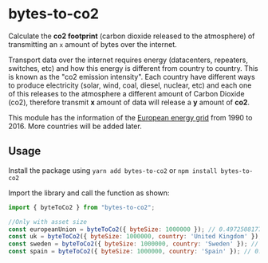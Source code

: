 # bytes-to-co2
Calculate the **co2 footprint** (carbon dioxide released to the atmosphere) 
of transmitting an `x` amount of bytes over the internet.

Transport data over the internet requires energy (datacenters, repeaters,
switches, etc) and how this energy is different from country to country. This
is known as the "co2 emission intensity". Each country have different ways to
produce electricity (solar, wind, coal, diesel, nuclear, etc) and each one
of this releases to the atmosphere a different amount of Carbon Dioxide (co2),
therefore transmit **x** amount of data will release a **y** amount of **co2**.

This module has the information of the [European energy grid](https://www.eea.europa.eu/data-and-maps/daviz/co2-emission-intensity-5#tab-chart_2)
from 1990 to 2016. More countries will be added later.

## Usage
Install the package using 
`yarn add bytes-to-co2` 
or 
`npm install bytes-to-co2`

Import the library and call the function as shown:
```javascript
import { byteToCo2 } from "bytes-to-co2";

//Only with asset size
const europeanUnion = byteToCo2({ byteSize: 1000000 }); // 0.4972508177161217
const uk = byteToCo2({ byteSize: 1000000, country: 'United Kingdom' }); // 0.47253957018256193
const sweden = byteToCo2({ byteSize: 1000000, country: 'Sweden' }); // 0.022357795387506485
const spain = byteToCo2({ byteSize: 1000000, country: 'Spain' }); // 0.4461472854018211
```
